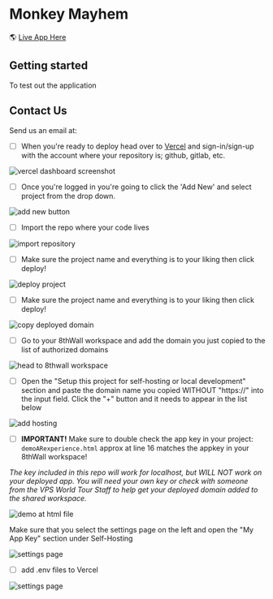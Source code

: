 # Monkey Mayhem

:earth_americas: [Live App Here](https://react-ar-web3-starter.vercel.app/)

## Getting started

To test out the application 

## Contact Us

Send us an email at:






- [ ] When you're ready to deploy head over to [Vercel](https://vercel.com/dashboard) and sign-in/sign-up with the account where your repository is; github, gitlab, etc.

![vercel dashboard screenshot](./public/vercel-signin.png)

- [ ] Once you're logged in you're going to click the 'Add New' and select project from the drop down.

![add new button](./public/add-repository.png)

- [ ] Import the repo where your code lives

![import repository](./public/import-repo.png)

- [ ] Make sure the project name and everything is to your liking then click deploy!

![deploy project](./public/deploy-proj.png)

- [ ] Make sure the project name and everything is to your liking then click deploy!

![copy deployed domain](./public/copy-domain.png)

- [ ] Go to your 8thWall workspace and add the domain you just copied to the list of authorized domains

![head to 8thwall workspace](./public/head-to-8thwall-workspace.png)

- [ ] Open the "Setup this project for self-hosting or local development" section and paste the domain name you copied WITHOUT "https://" into the input field. Click the "+" button and it needs to appear in the list below

![add hosting](./public/add-hosting.png)

- [ ] **IMPORTANT!** Make sure to double check the app key in your project: `demoARexperience.html` approx at line 16 matches the appkey in your 8thWall workspace!

_The key included in this repo will work for localhost, but WILL NOT work on your deployed app. You will need your own key or check with someone from the VPS World Tour Staff to help get your deployed domain added to the shared workspace._

![demo at html file](./public/demo-ar-html.png)

Make sure that you select the settings page on the left and open the "My App Key" section under Self-Hosting

![settings page](./public/settings-page.png)

- [ ] add .env files to Vercel

![settings page](./public/envs.png)
